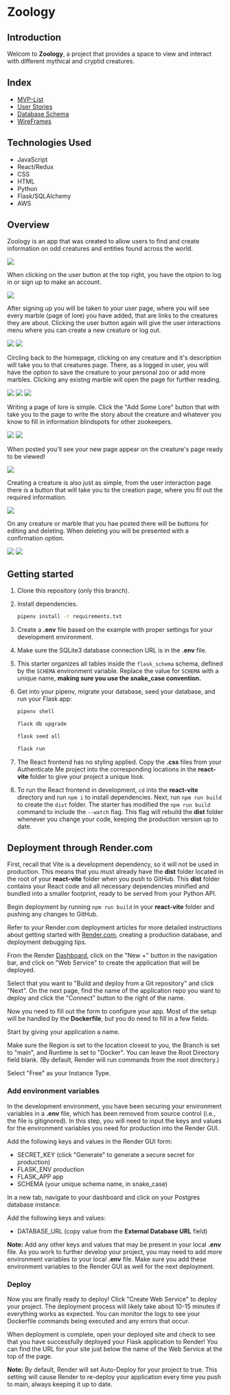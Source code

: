 # Zoology

## Introduction

Welcom to **Zoology**, a project that provides a space to view and interact with different mythical and cryptid creatures. 

## Index
- [MVP-List](https://github.com/James-Jon27/Zoology/wiki/MVP-List)
- [User Stories](https://github.com/James-Jon27/Zoology/wiki/User-Stories)
- [Database Schema](https://github.com/James-Jon27/Zoology/wiki/Database-Schema)
- [WireFrames]()

## Technologies Used

- JavaScript
- React/Redux
- CSS
- HTML
- Python
- Flask/SQLAlchemy
- AWS

## Overview

Zoology is an app that was created to allow users to find and create information on odd creatures and entities found across the world.

![](/MVP/zoomvp1.1.png)

When clicking on the user button at the top right, you have the otpion to log in or sign up to make an account. 

![](MVP/zoomvp1.2.png)

After signing up you will be taken to your user page, where you will see every marble (page of lore) you have added, that are links to the creatures they are about. Clicking the user button again will give the user interactions menu where you can create a new creature or log out.

![](MVP/zoomvp1.4.png) ![](MVP/zoomvp1.3.png)

Circling back to the homepage, clicking on any creature and it's description will take you to that creatures page. There, as a logged in user, you will have the option to save the creature to your personal zoo or add more marbles. Clicking any existng marble will open the page for further reading.

![](MVP/zoomvp2.1.png) ![](MVP/zoomvp2.2.png) ![](MVP/zoomvp2.3.png)

Writing a page of lore is simple. Click the "Add Some Lore" button that with take you to the page to write the story about the creature and whatever you know to fill in information blindspots for other zookeepers.

![](MVP/zoomvp3.2.png) ![](MVP/zoomvp3.3.png)

When posted you'll see your new page appear on the creature's page ready to be viewed!

![](MVP/zoomvp3.31.png)

Creating a creature is also just as simple, from the user interaction page there is a button that will take you to the creation page, where you fil out the required information.

![](MVP/zoomvp3.11.jpg)

On any creature or marble that you hae posted there will be buttons for editing and deleting. When deleting you will be presented with a confirmation option.

![](MVP/zoomvp3.4.png) ![](MVP/zoomvp3.41.png)



## Getting started

1. Clone this repository (only this branch).

2. Install dependencies.

   ```bash
   pipenv install -r requirements.txt
   ```

3. Create a __.env__ file based on the example with proper settings for your
   development environment.

4. Make sure the SQLite3 database connection URL is in the __.env__ file.

5. This starter organizes all tables inside the `flask_schema` schema, defined
   by the `SCHEMA` environment variable.  Replace the value for
   `SCHEMA` with a unique name, **making sure you use the snake_case
   convention.**

6. Get into your pipenv, migrate your database, seed your database, and run your
   Flask app:

   ```bash
   pipenv shell
   ```

   ```bash
   flask db upgrade
   ```

   ```bash
   flask seed all
   ```

   ```bash
   flask run
   ```

7. The React frontend has no styling applied. Copy the __.css__ files from your
   Authenticate Me project into the corresponding locations in the
   __react-vite__ folder to give your project a unique look.

8. To run the React frontend in development, `cd` into the __react-vite__
   directory and run `npm i` to install dependencies. Next, run `npm run build`
   to create the `dist` folder. The starter has modified the `npm run build`
   command to include the `--watch` flag. This flag will rebuild the __dist__
   folder whenever you change your code, keeping the production version up to
   date.

## Deployment through Render.com

First, recall that Vite is a development dependency, so it will not be used in
production. This means that you must already have the __dist__ folder located in
the root of your __react-vite__ folder when you push to GitHub. This __dist__
folder contains your React code and all necessary dependencies minified and
bundled into a smaller footprint, ready to be served from your Python API.

Begin deployment by running `npm run build` in your __react-vite__ folder and
pushing any changes to GitHub.

Refer to your Render.com deployment articles for more detailed instructions
about getting started with [Render.com], creating a production database, and
deployment debugging tips.

From the Render [Dashboard], click on the "New +" button in the navigation bar,
and click on "Web Service" to create the application that will be deployed.

Select that you want to "Build and deploy from a Git repository" and click
"Next". On the next page, find the name of the application repo you want to
deploy and click the "Connect" button to the right of the name.

Now you need to fill out the form to configure your app. Most of the setup will
be handled by the __Dockerfile__, but you do need to fill in a few fields.

Start by giving your application a name.

Make sure the Region is set to the location closest to you, the Branch is set to
"main", and Runtime is set to "Docker". You can leave the Root Directory field
blank. (By default, Render will run commands from the root directory.)

Select "Free" as your Instance Type.

### Add environment variables

In the development environment, you have been securing your environment
variables in a __.env__ file, which has been removed from source control (i.e.,
the file is gitignored). In this step, you will need to input the keys and
values for the environment variables you need for production into the Render
GUI.

Add the following keys and values in the Render GUI form:

- SECRET_KEY (click "Generate" to generate a secure secret for production)
- FLASK_ENV production
- FLASK_APP app
- SCHEMA (your unique schema name, in snake_case)

In a new tab, navigate to your dashboard and click on your Postgres database
instance.

Add the following keys and values:

- DATABASE_URL (copy value from the **External Database URL** field)

**Note:** Add any other keys and values that may be present in your local
__.env__ file. As you work to further develop your project, you may need to add
more environment variables to your local __.env__ file. Make sure you add these
environment variables to the Render GUI as well for the next deployment.

### Deploy

Now you are finally ready to deploy! Click "Create Web Service" to deploy your
project. The deployment process will likely take about 10-15 minutes if
everything works as expected. You can monitor the logs to see your Dockerfile
commands being executed and any errors that occur.

When deployment is complete, open your deployed site and check to see that you
have successfully deployed your Flask application to Render! You can find the
URL for your site just below the name of the Web Service at the top of the page.

**Note:** By default, Render will set Auto-Deploy for your project to true. This
setting will cause Render to re-deploy your application every time you push to
main, always keeping it up to date.

[Render.com]: https://render.com/
[Dashboard]: https://dashboard.render.com/
